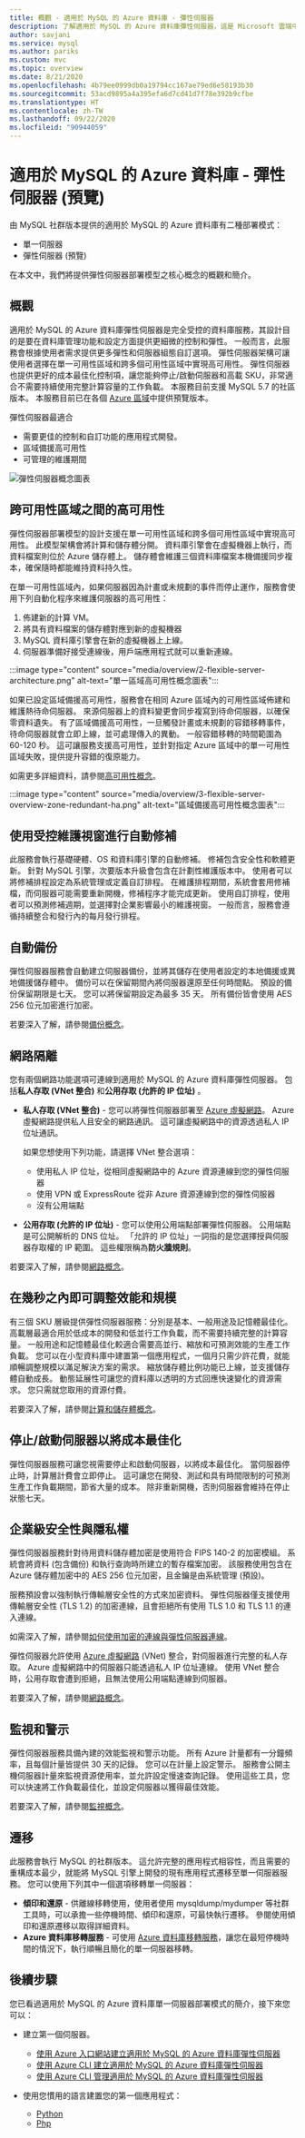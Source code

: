 ```yaml
---
title: 概觀 - 適用於 MySQL 的 Azure 資料庫 - 彈性伺服器
description: 了解適用於 MySQL 的 Azure 資料庫彈性伺服器，這是 Microsoft 雲端中以 MySQL Community Edition 為基礎的關聯式資料庫服務。
author: savjani
ms.service: mysql
ms.author: pariks
ms.custom: mvc
ms.topic: overview
ms.date: 8/21/2020
ms.openlocfilehash: 4b79ee0999db0a19794cc167ae79ed6e58193b30
ms.sourcegitcommit: 53acd9895a4a395efa6d7cd41d7f78e392b9cfbe
ms.translationtype: HT
ms.contentlocale: zh-TW
ms.lasthandoff: 09/22/2020
ms.locfileid: "90944059"
---
```

# <a name="azure-database-for-mysql---flexible-server-preview"></a>適用於 MySQL 的 Azure 資料庫 - 彈性伺服器 (預覽)

由 MySQL 社群版本提供的適用於 MySQL 的 Azure 資料庫有二種部署模式：
- 單一伺服器 
- 彈性伺服器 (預覽)

在本文中，我們將提供彈性伺服器部署模型之核心概念的概觀和簡介。 

## <a name="overview"></a>概觀

適用於 MySQL 的 Azure 資料庫彈性伺服器是完全受控的資料庫服務，其設計目的是要在資料庫管理功能和設定方面提供更細微的控制和彈性。 一般而言，此服務會根據使用者需求提供更多彈性和伺服器組態自訂選項。 彈性伺服器架構可讓使用者選擇在單一可用性區域和跨多個可用性區域中實現高可用性。 彈性伺服器也提供更好的成本最佳化控制項，讓您能夠停止/啟動伺服器和高載 SKU，非常適合不需要持續使用完整計算容量的工作負載。 本服務目前支援 MySQL 5.7 的社區版本。 本服務目前已在各個 [Azure 區域](https://azure.microsoft.com/global-infrastructure/services/)中提供預覽版本。

彈性伺服器最適合 
- 需要更佳的控制和自訂功能的應用程式開發。
- 區域備援高可用性
- 可管理的維護期間

![彈性伺服器概念圖表](media/overview/1-flexible-server-conceptual-diagram.png) 

## <a name="high-availability-within-and-across-availability-zones"></a>跨可用性區域之間的高可用性

彈性伺服器部署模型的設計支援在單一可用性區域和跨多個可用性區域中實現高可用性。 此模型架構會將計算和儲存體分開。 資料庫引擎會在虛擬機器上執行，而資料檔案則位於 Azure 儲存體上。 儲存體會維護三個資料庫檔案本機備援同步複本，確保隨時都能維持資料持久性。 

在單一可用性區域內，如果伺服器因為計畫或未規劃的事件而停止運作，服務會使用下列自動化程序來維護伺服器的高可用性：

1. 佈建新的計算 VM。
2. 將具有資料檔案的儲存體對應到新的虛擬機器
3. MySQL 資料庫引擎會在新的虛擬機器上上線。
4. 伺服器準備好接受連線後，用戶端應用程式就可以重新連線。
   
:::image type="content" source="media/overview/2-flexible-server-architecture.png" alt-text="單一區域高可用性概念圖表"::: 

如果已設定區域備援高可用性，服務會在相同 Azure 區域內的可用性區域佈建和維護熱待命伺服器。 來源伺服器上的資料變更會同步複寫到待命伺服器，以確保零資料遺失。 有了區域備援高可用性，一旦觸發計畫或未規劃的容錯移轉事件，待命伺服器就會立即上線，並可處理傳入的異動。 一般容錯移轉的時間範圍為 60-120 秒。 這可讓服務支援高可用性，並針對指定 Azure 區域中的單一可用性區域失敗，提供提升容錯的復原能力。 

如需更多詳細資料，請參閱[高可用性概念](concepts-high-availability.md)。

:::image type="content" source="media/overview/3-flexible-server-overview-zone-redundant-ha.png" alt-text="區域備援高可用性概念圖表"::: 

## <a name="automated-patching-with-managed-maintenance-window"></a>使用受控維護視窗進行自動修補

此服務會執行基礎硬體、OS 和資料庫引擎的自動修補。 修補包含安全性和軟體更新。 針對 MySQL 引擎，次要版本升級會包含在計劃性維護版本中。 使用者可以將修補排程設定為系統管理或定義自訂排程。 在維護排程期間，系統會套用修補檔，而伺服器可能需要重新開機，修補程序才能完成更新。 使用自訂排程，使用者可以預測修補週期，並選擇對企業影響最小的維護視窗。 一般而言，服務會遵循持續整合和發行內的每月發行排程。 

## <a name="automatic-backups"></a>自動備份

彈性伺服器服務會自動建立伺服器備份，並將其儲存在使用者設定的本地備援或異地備援儲存體中。 備份可以在保留期間內將伺服器還原至任何時間點。 預設的備份保留期限是七天。 您可以將保留期設定為最多 35 天。 所有備份皆會使用 AES 256 位元加密進行加密。 

若要深入了解，請參閱[備份概念](concepts-backup-restore.md)。

## <a name="network-isolation"></a>網路隔離

您有兩個網路功能選項可連線到適用於 MySQL 的 Azure 資料庫彈性伺服器。 包括**私人存取 (VNet 整合)** 和**公用存取 (允許的 IP 位址)** 。 

* **私人存取 (VNet 整合)** - 您可以將彈性伺服器部署至 [Azure 虛擬網路](../../virtual-network/virtual-networks-overview.md)。 Azure 虛擬網路提供私人且安全的網路通訊。 這可讓虛擬網路中的資源透過私人 IP 位址通訊。

   如果您想使用下列功能，請選擇 VNet 整合選項：
   * 使用私人 IP 位址，從相同虛擬網路中的 Azure 資源連線到您的彈性伺服器
   * 使用 VPN 或 ExpressRoute 從非 Azure 資源連線到您的彈性伺服器
   * 沒有公用端點

* **公用存取 (允許的 IP 位址)** - 您可以使用公用端點部署彈性伺服器。 公用端點是可公開解析的 DNS 位址。 「允許的 IP 位址」一詞指的是您選擇授與伺服器存取權的 IP 範圍。 這些權限稱為**防火牆規則**。

若要深入了解，請參閱[網路概念](concepts-networking.md)。

## <a name="adjust-performance-and-scale-within-seconds"></a>在幾秒之內即可調整效能和規模

有三個 SKU 層級提供彈性伺服器服務：分別是基本、一般用途及記憶體最佳化。 高載層最適合用於低成本的開發和低並行工作負載，而不需要持續完整的計算容量。 一般用途和記憶體最佳化較適合需要高並行、縮放和可預測效能的生產工作負載。 您可以在小型資料庫中建置第一個應用程式，一個月只需少許花費，就能順暢調整規模以滿足解決方案的需求。 縮放儲存體比例功能已上線，並支援儲存體自動成長。 動態延展性可讓您的資料庫以透明的方式回應快速變化的資源需求。 您只需就您取用的資源付費。 

若要深入了解，請參閱[計算和儲存體概念](concepts-compute-storage.md)。

## <a name="stopstart-server-to-optimize-cost"></a>停止/啟動伺服器以將成本最佳化

彈性伺服器服務可讓您視需要停止和啟動伺服器，以將成本最佳化。 當伺服器停止時，計算層計費會立即停止。 這可讓您在開發、測試和具有時間限制的可預測生產工作負載期間，節省大量的成本。 除非重新開機，否則伺服器會維持在停止狀態七天。 

## <a name="enterprise-grade-security-and-privacy"></a>企業級安全性與隱私權

彈性伺服器服務針對待用資料儲存體加密是使用符合 FIPS 140-2 的加密模組。 系統會將資料 (包含備份) 和執行查詢時所建立的暫存檔案加密。 該服務使用包含在 Azure 儲存體加密中的 AES 256 位元加密，且金鑰是由系統管理 (預設)。 

服務預設會以強制執行傳輸層安全性的方式來加密資料。 彈性伺服器僅支援使用傳輸層安全性 (TLS 1.2) 的加密連線，且會拒絕所有使用 TLS 1.0 和 TLS 1.1 的連入連線。 

如需深入了解，請參閱[如何使用加密的連線與彈性伺服器連線](/articles/mysql/flexible-server/how-to-connect-tls-ssl.md)。

彈性伺服器允許使用 [Azure 虛擬網路](https://docs.microsoft.com/azure/virtual-network/virtual-networks-overview) (VNet) 整合，對伺服器進行完整的私人存取。 Azure 虛擬網路中的伺服器只能透過私人 IP 位址連線。 使用 VNet 整合時，公用存取會遭到拒絕，且無法使用公用端點連線到伺服器。 

若要深入了解，請參閱[網路概念](concepts-networking.md)。


## <a name="monitoring-and-alerting"></a>監視和警示

彈性伺服器服務具備內建的效能監視和警示功能。 所有 Azure 計量都有一分鐘頻率，且每個計量皆提供 30 天的記錄。 您可以在計量上設定警示。 服務會公開主機伺服器計量來監視資源使用率，並允許設定慢速查詢記錄。 使用這些工具，您可以快速將工作負載最佳化，並設定伺服器以獲得最佳效能。 

若要深入了解，請參閱[監視概念](concepts-monitoring.md)。

## <a name="migration"></a>遷移

此服務會執行 MySQL 的社群版本。 這允許完整的應用程式相容性，而且需要的重構成本最少，就能將 MySQL 引擎上開發的現有應用程式遷移至單一伺服器服務。 您可以使用下列其中一個選項移轉單一伺服器：

- **傾印和還原** - 供離線移轉使用，使用者使用 mysqldump/mydumper 等社群工具時，可以承擔一些停機時間、傾印和還原，可最快執行遷移。 參閱使用傾印和還原遷移以取得詳細資料。 
- **Azure 資料庫移轉服務** - 可使用 [Azure 資料庫移轉服務](https://docs.microsoft.com/azure/dms/tutorial-mysql-azure-mysql-online)，讓您在最短停機時間的情況下，執行順暢且簡化的單一伺服器移轉。 

## <a name="next-steps"></a>後續步驟
您已看過適用於 MySQL 的 Azure 資料庫單一伺服器部署模式的簡介，接下來您可以：

- 建立第一個伺服器。 
  - [使用 Azure 入口網站建立適用於 MySQL 的 Azure 資料庫彈性伺服器](quickstart-create-server-portal.md)
  - [使用 Azure CLI 建立適用於 MySQL 的 Azure 資料庫彈性伺服器](quickstart-create-server-cli.md)
  - [使用 Azure CLI 管理適用於 MySQL 的 Azure 資料庫彈性伺服器](how-to-manage-server-portal.md)

- 使用您慣用的語言建置您的第一個應用程式：
  - [Python](connect-python.md)
  - [Php](connect-php.md)
